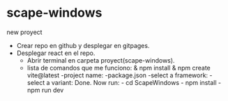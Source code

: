 # scape-windows
new proyect
  - Crear repo en github y desplegar en gitpages.
  - Desplegar react en el repo.
     * Abrir terminal en carpeta proyect(scape-windows).
     * lista de comandos que me funciono:
        & npm install
        & npm create vite@latest
           -project name:
           -package.json
           -select a framework:
           -select a variant:
           Done. Now run:
            - cd ScapeWindows 
            - npm install
            - npm run dev

